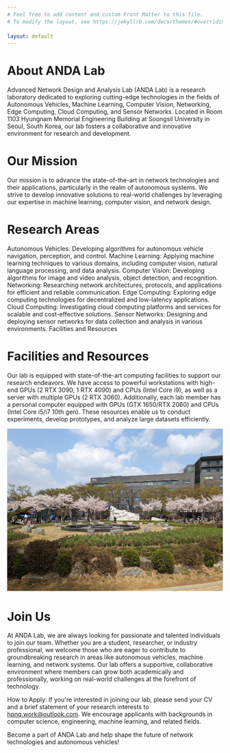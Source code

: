 ```yaml
---
# Feel free to add content and custom Front Matter to this file.
# To modify the layout, see https://jekyllrb.com/docs/themes/#overriding-theme-defaults

layout: default
---
```


# About ANDA Lab
Advanced Network Design and Analysis Lab (ANDA Lab) is a research laboratory dedicated to exploring cutting-edge technologies in the fields of Autonomous Vehicles, Machine Learning, Computer Vision, Networking, Edge Computing, Cloud Computing, and Sensor Networks. Located in Room 1103 Hyungnam Memorial Engineering Building at Soongsil University in Seoul, South Korea, our lab fosters a collaborative and innovative environment for research and development.

# Our Mission

Our mission is to advance the state-of-the-art in network technologies and their applications, particularly in the realm of autonomous systems. We strive to develop innovative solutions to real-world challenges by leveraging our expertise in machine learning, computer vision, and network design.

# Research Areas

Autonomous Vehicles: Developing algorithms for autonomous vehicle navigation, perception, and control.
Machine Learning: Applying machine learning techniques to various domains, including computer vision, natural language processing, and data analysis.
Computer Vision: Developing algorithms for image and video analysis, object detection, and recognition.
Networking: Researching network architectures, protocols, and applications for efficient and reliable communication.
Edge Computing: Exploring edge computing technologies for decentralized and low-latency applications.
Cloud Computing: Investigating cloud computing platforms and services for scalable and cost-effective solutions.
Sensor Networks: Designing and deploying sensor networks for data collection and analysis in various environments.
Facilities and Resources

# Facilities and Resources

Our lab is equipped with state-of-the-art computing facilities to support our research endeavors. We have access to powerful workstations with high-end GPUs (2 RTX 3090, 1 RTX 4090) and CPUs (Intel Core i9), as well as a server with multiple GPUs (2 RTX 3060). Additionally, each lab member has a personal computer equipped with GPUs (GTX 1650/RTX 2060) and CPUs (Intel Core i5/i7 10th gen). These resources enable us to conduct experiments, develop prototypes, and analyze large datasets efficiently.

![ANDA Lab](/images/cover.jpg)

# Join Us
At ANDA Lab, we are always looking for passionate and talented individuals to join our team. Whether you are a student, researcher, or industry professional, we welcome those who are eager to contribute to groundbreaking research in areas like autonomous vehicles, machine learning, and network systems. Our lab offers a supportive, collaborative environment where members can grow both academically and professionally, working on real-world challenges at the forefront of technology.

How to Apply:
If you're interested in joining our lab, please send your CV and a brief statement of your research interests to hpnq.work@outlook.com. We encourage applicants with backgrounds in computer science, engineering, machine learning, and related fields.

Become a part of ANDA Lab and help shape the future of network technologies and autonomous vehicles!



